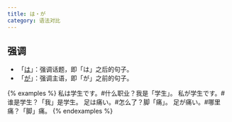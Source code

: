 ```yaml
---
title: は・が
category: 语法对比
---
```


## 强调

- 「[は](../ha#强调话题)」：强调话题，即「は」之后的句子。
- 「[が](../ga#强调主语)」：强调主语，即「が」之前的句子。

{% examples %}
私は学生です。#什么职业？我是「学生」。
私が学生です。#谁是学生？「我」是学生。
足は痛い。#怎么了？脚「痛」。
足が痛い。#哪里痛？「脚」痛。
{% endexamples %}
